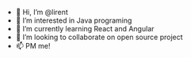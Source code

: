 - 👋 Hi, I’m @lirent
- 👀 I’m interested in Java programing
- 🌱 I’m currently learning React and Angular
- 💞️ I’m looking to collaborate on open source project
- 📫 PM me!

<!---
lirent/lirent is a ✨ special ✨ repository because its `README.md` (this file) appears on your GitHub profile.
You can click the Preview link to take a look at your changes.
--->
